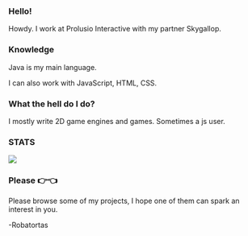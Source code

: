 ### Hello!

Howdy.
I work at Prolusio Interactive with my partner Skygallop.

### Knowledge
Java is my main language.

I can also work with JavaScript, HTML, CSS.

### What the hell do I do?
I mostly write 2D game engines and games.
Sometimes a js user.

### STATS
<img src="https://github-readme-stats.vercel.app/api?username=Robatortas&&show_icons=true&title_color=ffffff&icon_color=DABB47&text_color=daf7dc&bg_color=151515">
<!--<img src="https://github-readme-stats.vercel.app/api/top-langs/?username=robatortas">-->

### Please 👉👈
Please browse some of my projects, I hope one of them can spark an interest in you.

-Robatortas
